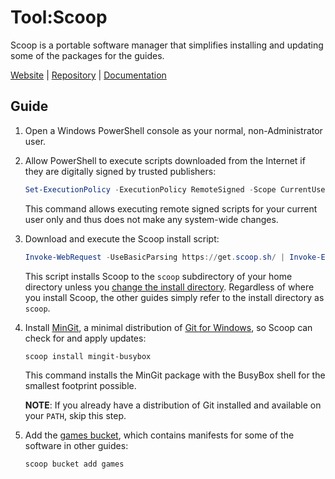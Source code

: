 # Tool:Scoop

Scoop is a portable software manager that simplifies installing and updating
some of the packages for the guides.

[Website][] | [Repository][] | [Documentation][]

## Guide

1. Open a Windows PowerShell console as your normal, non-Administrator user.
1. Allow PowerShell to execute scripts downloaded from the Internet if they are
   digitally signed by trusted publishers:

   ```powershell
   Set-ExecutionPolicy -ExecutionPolicy RemoteSigned -Scope CurrentUser
   ```

   This command allows executing remote signed scripts for your current user
   only and thus does not make any system-wide changes.

1. Download and execute the Scoop install script:

   ```powershell
   Invoke-WebRequest -UseBasicParsing https://get.scoop.sh/ | Invoke-Expression
   ```

   This script installs Scoop to the `scoop` subdirectory of your home directory
   unless you [change the install directory][]. Regardless of where you install
   Scoop, the other guides simply refer to the install directory as `scoop`.

1. Install [MinGit][], a minimal distribution of [Git for Windows][], so Scoop
   can check for and apply updates:

   ```powershell
   scoop install mingit-busybox
   ```

   This command installs the MinGit package with the BusyBox shell for the
   smallest footprint possible.

   **NOTE**: If you already have a distribution of Git installed and available
   on your `PATH`, skip this step.

1. Add the [games bucket][], which contains manifests for some of the software
   in other guides:

   ```powershell
   scoop bucket add games
   ```

<!-- Reference Links -->

[change the install directory]:
  https://github.com/lukesampson/scoop#install-scoop-to-a-custom-directory-by-changing-scoop
[documentation]: https://github.com/lukesampson/scoop/wiki
[games bucket]: https://github.com/Calinou/scoop-games
[git for windows]: https://gitforwindows.org/
[mingit]: https://github.com/git-for-windows/git/wiki/MinGit
[repository]: https://github.com/lukesampson/scoop
[website]: https://scoop.sh/
